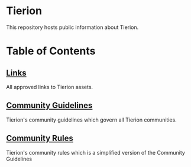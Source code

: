 # Tierion
This repository hosts public information about Tierion.

# Table of Contents
## [Links](https://github.com/Tierion/tierion/blob/master/links.md)
All approved links to Tierion assets.

## [Community Guidelines](https://github.com/Tierion/tierion/blob/master/community%20guidelines.md)
Tierion's community guidelines which govern all Tierion communities.

## [Community Rules](https://github.com/Tierion/tierion/blob/master/community_rules.md)
Tierion's community rules which is a simplified version of the Community Guidelines

